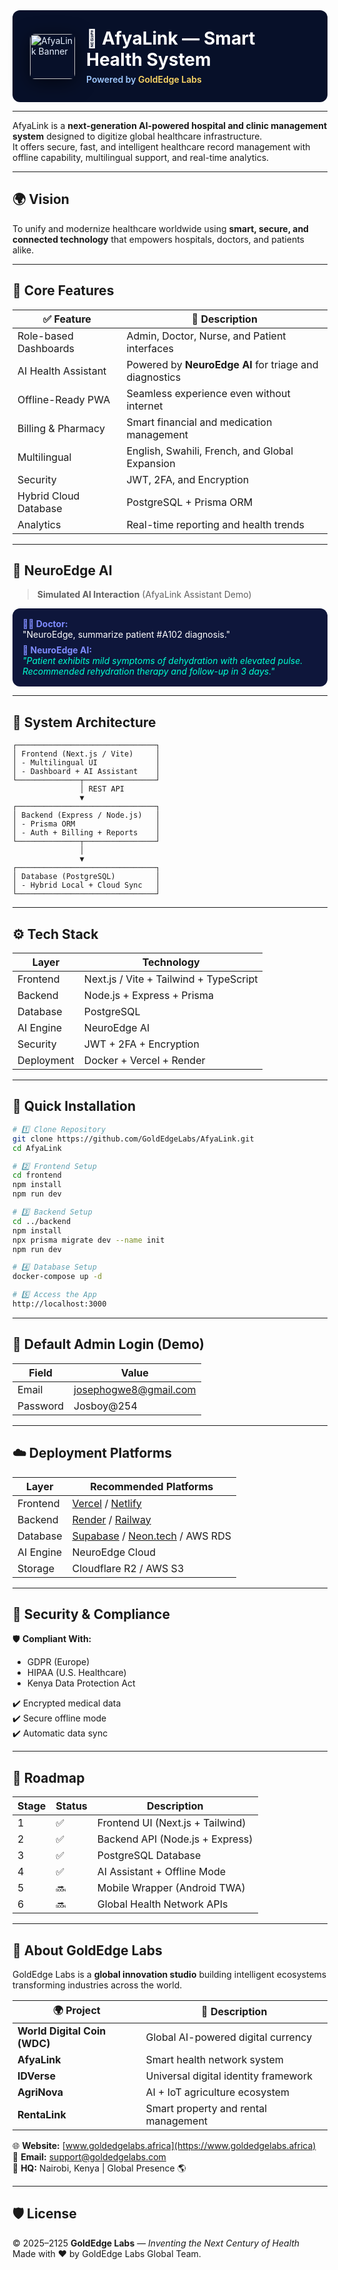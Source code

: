 <!-- AfyaLink — Global v2125: Futuristic Dark / Chat Bubbles -->
<div style="background:#071029;padding:28px;border-radius:12px;color:#e6f0ff;">
  <div style="display:flex;align-items:center;gap:18px;">
    <img src="assets/banner.png" alt="AfyaLink Banner" style="height:72px;border-radius:8px;object-fit:cover;box-shadow:0 6px 30px rgba(0,0,0,0.6)"/>
    <div>
      <h1 style="margin:0;font-size:28px;color:#fff">💠 AfyaLink — Smart Health System</h1>
      <div style="color:#9fc9ff;margin-top:6px;font-weight:600">Powered by <a href="https://www.goldedgelabs.africa" style="color:#ffd966;text-decoration:none">GoldEdge Labs</a></div>
    </div>
  </div>
</div>

---

AfyaLink is a **next-generation AI-powered hospital and clinic management system** designed to digitize global healthcare infrastructure.  
It offers secure, fast, and intelligent healthcare record management with offline capability, multilingual support, and real-time analytics.

---

## 🌍 Vision
To unify and modernize healthcare worldwide using **smart, secure, and connected technology** that empowers hospitals, doctors, and patients alike.

---

## 🚀 Core Features

| ✅ Feature | 🌟 Description |
|------------|----------------|
| Role-based Dashboards | Admin, Doctor, Nurse, and Patient interfaces |
| AI Health Assistant | Powered by **NeuroEdge AI** for triage and diagnostics |
| Offline-Ready PWA | Seamless experience even without internet |
| Billing & Pharmacy | Smart financial and medication management |
| Multilingual | English, Swahili, French, and Global Expansion |
| Security | JWT, 2FA, and Encryption |
| Hybrid Cloud Database | PostgreSQL + Prisma ORM |
| Analytics | Real-time reporting and health trends |

---

## 🧠 NeuroEdge AI

> **Simulated AI Interaction** (AfyaLink Assistant Demo)

<div style="background:#0e163b;padding:16px;border-radius:12px;">
  <div style="color:#7f8cff;font-weight:bold;">👩‍⚕️ Doctor:</div>
  <div style="color:#fff;">"NeuroEdge, summarize patient #A102 diagnosis."</div>
  <div style="margin-top:8px;color:#7f8cff;font-weight:bold;">🤖 NeuroEdge AI:</div>
  <div style="color:#00ffd0;font-style:italic;">"Patient exhibits mild symptoms of dehydration with elevated pulse. Recommended rehydration therapy and follow-up in 3 days."</div>
</div>

---

## 🧩 System Architecture

```
┌───────────────────────────────┐
│ Frontend (Next.js / Vite)     │
│ - Multilingual UI             │
│ - Dashboard + AI Assistant    │
└──────────────┬────────────────┘
               │ REST API
               ▼
┌───────────────────────────────┐
│ Backend (Express / Node.js)   │
│ - Prisma ORM                  │
│ - Auth + Billing + Reports    │
└──────────────┬────────────────┘
               │
               ▼
┌───────────────────────────────┐
│ Database (PostgreSQL)         │
│ - Hybrid Local + Cloud Sync   │
└───────────────────────────────┘
```

---

## ⚙️ Tech Stack

| Layer | Technology |
|--------|-------------|
| Frontend | Next.js / Vite + Tailwind + TypeScript |
| Backend | Node.js + Express + Prisma |
| Database | PostgreSQL |
| AI Engine | NeuroEdge AI |
| Security | JWT + 2FA + Encryption |
| Deployment | Docker + Vercel + Render |

---

## 🧩 Quick Installation

```bash
# 1️⃣ Clone Repository
git clone https://github.com/GoldEdgeLabs/AfyaLink.git
cd AfyaLink

# 2️⃣ Frontend Setup
cd frontend
npm install
npm run dev

# 3️⃣ Backend Setup
cd ../backend
npm install
npx prisma migrate dev --name init
npm run dev

# 4️⃣ Database Setup
docker-compose up -d

# 5️⃣ Access the App
http://localhost:3000
```

---

## 🔐 Default Admin Login (Demo)

| Field | Value |
|--------|--------|
| Email | josephogwe8@gmail.com |
| Password | Josboy@254 |

---

## ☁️ Deployment Platforms

| Layer | Recommended Platforms |
|--------|------------------------|
| Frontend | [Vercel](https://vercel.com/) / [Netlify](https://www.netlify.com/) |
| Backend | [Render](https://render.com/) / [Railway](https://railway.app/) |
| Database | [Supabase](https://supabase.com/) / [Neon.tech](https://neon.tech/) / AWS RDS |
| AI Engine | NeuroEdge Cloud |
| Storage | Cloudflare R2 / AWS S3 |

---

## 🔐 Security & Compliance

🛡️ **Compliant With:**
- GDPR (Europe)
- HIPAA (U.S. Healthcare)
- Kenya Data Protection Act

✔️ Encrypted medical data  
✔️ Secure offline mode  
✔️ Automatic data sync  

---

## 🧭 Roadmap

| Stage | Status | Description |
|--------|---------|-------------|
| 1 | ✅ | Frontend UI (Next.js + Tailwind) |
| 2 | ✅ | Backend API (Node.js + Express) |
| 3 | ✅ | PostgreSQL Database |
| 4 | ✅ | AI Assistant + Offline Mode |
| 5 | 🔜 | Mobile Wrapper (Android TWA) |
| 6 | 🔜 | Global Health Network APIs |

---

## 🏢 About GoldEdge Labs

GoldEdge Labs is a **global innovation studio** building intelligent ecosystems transforming industries across the world.

| 🌍 Project | 🌟 Description |
|-------------|----------------|
| **World Digital Coin (WDC)** | Global AI-powered digital currency |
| **AfyaLink** | Smart health network system |
| **IDVerse** | Universal digital identity framework |
| **AgriNova** | AI + IoT agriculture ecosystem |
| **RentaLink** | Smart property and rental management |

🌐 **Website:** [www.goldedgelabs.africa](https://www.goldedgelabs.africa)  
📧 **Email:** [support@goldedgelabs.com](mailto:support@goldedgelabs.com)  
🏢 **HQ:** Nairobi, Kenya | Global Presence 🌎  

---

## 🛡️ License
© 2025–2125 **GoldEdge Labs** — *Inventing the Next Century of Health*  
Made with ❤️ by GoldEdge Labs Global Team.
